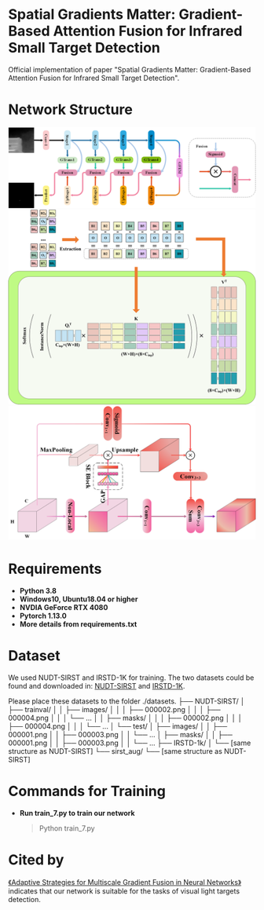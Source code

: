 # Spatial Gradients Matter: Gradient-Based Attention Fusion for Infrared Small Target Detection

 Official implementation of paper "Spatial Gradients Matter: Gradient-Based Attention Fusion for Infrared Small Target Detection".

# Network Structure

![Backbone](backbone.png)
![GradFormer](fig_0.png)
![Global Feature Extraction Module](GFEM.png)

# Requirements

* **Python 3.8**
* **Windows10, Ubuntu18.04 or higher**
* **NVDIA GeForce RTX 4080**
* **Pytorch 1.13.0**
* **More details from requirements.txt**

# Dataset

We used NUDT-SIRST and IRSTD-1K for training. The two datasets could be found and downloaded in: [NUDT-SIRST](https://github.com/YeRen123455/Infrared-Small-Target-Detection) and [IRSTD-1K](https://github.com/RuiZhang97/ISNet).

Please place these datasets to the folder ./datasets.
├── NUDT-SIRST/
│   ├── trainval/
│   │   ├── images/
│   │   │   ├── 000002.png
│   │   │   ├── 000004.png
│   │   │   └── ...
│   │   ├── masks/
│   │   │   ├── 000002.png
│   │   │   ├── 000004.png
│   │   │   └── ...
│   └── test/
│       ├── images/
│       │   ├── 000001.png
│       │   ├── 000003.png
│       │   └── ...
│       ├── masks/
│       │   ├── 000001.png
│       │   ├── 000003.png
│       │   └── ...
├── IRSTD-1k/
│   └── [same structure as NUDT-SIRST]
└── sirst_aug/
    └── [same structure as NUDT-SIRST]

# Commands for Training

* **Run train_7.py to train our network**
  > Python train_7.py
  >

# Cited by

[《Adaptive Strategies for Multiscale Gradient Fusion in Neural Networks》](https://www.researchgate.net/profile/Xinyi-Zhang-235/publication/385103761_Adaptive_Strategies_for_Multiscale_Gradient_Fusion_in_Neural_Networks/links/6716a74209ba2d0c76174965/Adaptive-Strategies-for-Multiscale-Gradient-Fusion-in-Neural-Networks.pdf) indicates that our network is suitable for the tasks of visual light targets detection.
